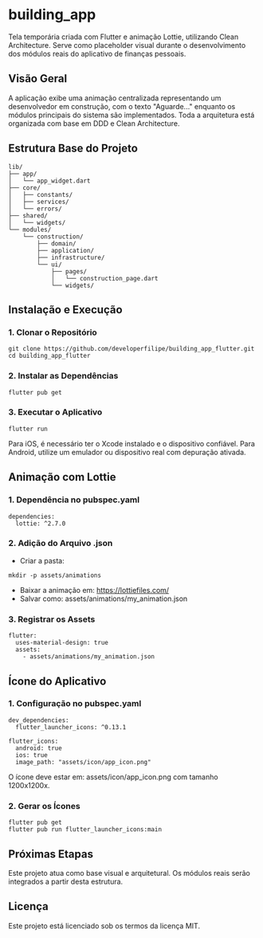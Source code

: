 # building_app

Tela temporária criada com Flutter e animação Lottie, utilizando Clean Architecture. Serve como placeholder visual durante o desenvolvimento dos módulos reais do aplicativo de finanças pessoais.

## Visão Geral

A aplicação exibe uma animação centralizada representando um desenvolvedor em construção, com o texto "Aguarde..." enquanto os módulos principais do sistema são implementados. Toda a arquitetura está organizada com base em DDD e Clean Architecture.

## Estrutura Base do Projeto
```
lib/
├── app/
│   └── app_widget.dart
├── core/
│   ├── constants/
│   ├── services/
│   └── errors/
├── shared/
│   └── widgets/
└── modules/
    └── construction/
        ├── domain/
        ├── application/
        ├── infrastructure/
        └── ui/
            ├── pages/
            │   └── construction_page.dart
            └── widgets/
```
## Instalação e Execução

### 1. Clonar o Repositório
```
git clone https://github.com/developerfilipe/building_app_flutter.git
cd building_app_flutter
```
### 2. Instalar as Dependências
```
flutter pub get
```
### 3. Executar o Aplicativo
```
flutter run
```
Para iOS, é necessário ter o Xcode instalado e o dispositivo confiável.
Para Android, utilize um emulador ou dispositivo real com depuração ativada.

## Animação com Lottie

### 1. Dependência no pubspec.yaml
```
dependencies:
  lottie: ^2.7.0
```
### 2. Adição do Arquivo .json

- Criar a pasta:

```mkdir -p assets/animations ```

- Baixar a animação em: https://lottiefiles.com/
- Salvar como: assets/animations/my_animation.json

### 3. Registrar os Assets
```
flutter:
  uses-material-design: true
  assets:
    - assets/animations/my_animation.json
```
## Ícone do Aplicativo

### 1. Configuração no pubspec.yaml
```
dev_dependencies:
  flutter_launcher_icons: ^0.13.1

flutter_icons:
  android: true
  ios: true
  image_path: "assets/icon/app_icon.png"
```
O ícone deve estar em: assets/icon/app_icon.png com tamanho 1200x1200x.

### 2. Gerar os Ícones
```
flutter pub get
flutter pub run flutter_launcher_icons:main
```
## Próximas Etapas

Este projeto atua como base visual e arquitetural. Os módulos reais serão integrados a partir desta estrutura.


## Licença

Este projeto está licenciado sob os termos da licença MIT.

